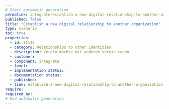 ```yaml
---
# Start automatic generation
permalink: integrate/establish-a-new-digital-relationship-to-another-organization
published: false
title: "Establish a new digital relationship to another organization"
type: scenario
toc: true
properties:
  - id: SC112
  - category: Relationships to other Identities
  - description: Verein möchte mit anderem Verein reden
  - customer:
  - component: integrate
  - level:
  - implementation status:
  - documentation status:
  - published:
  - link: establish-a-new-digital-relationship-to-another-organization
require:
required_by:
# End automatic generation
---
```

